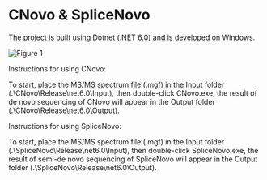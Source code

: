 # CNovo & SpliceNovo

The project is built using Dotnet (.NET 6.0) and is developed on Windows.

![Figure 1](https://user-images.githubusercontent.com/74649216/221838732-0d97546a-888a-48a8-ad1b-20be1a1a95e3.png)

Instructions for using CNovo:

To start, place the MS/MS spectrum file (.mgf) in the Input folder (.\CNovo\Release\net6.0\Input), then double-click CNovo.exe, the result of de novo sequencing of CNovo will appear in the Output folder (.\CNovo\Release\net6.0\Output).

Instructions for using SpliceNovo:

To start, place the MS/MS spectrum file (.mgf) in the Input folder (.\SpliceNovo\Release\net6.0\Input), then double-click SpliceNovo.exe, the result of semi-de novo sequencing of SpliceNovo will appear in the Output folder (.\SpliceNovo\Release\net6.0\Output).

